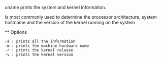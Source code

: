 uname prints the system and kernel information.

Is most commonly used to determine the processor architecture, system hostname and the version of the kernel running on the system


** Options

	-a : prints all the information
	-m : prints the machine hardware name
	-r : prints the kernel release
	-v : prints the kernel version



